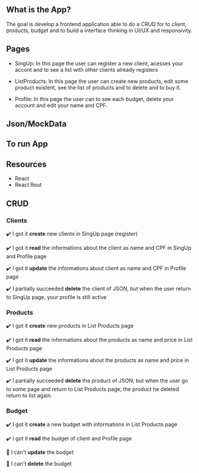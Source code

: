## What is the App? 

The goal is develop a frontend application able to do a CRUD for to client, products, budget and to build a interface thinking in UI/UX and responsivity. 

## Pages

- SingUp: In this page the user can register a new client, acesses your accont and to see a list with other clients already registers

- ListProducts: In this page the user can create new products, edit some product existent, see the list of products and to delete and to buy it.

- Profile: In this page the user can to see each budget, delete your account and edit your name and CPF. 

## Json/MockData

## To run App

## Resources

- React
- React Rout

## CRUD 

### Clients

:heavy_check_mark: I got it **create** new clients in SingUp page (register)

:heavy_check_mark: I got it **read** the informations about the client as name and CPF in SingUp and Profile page

:heavy_check_mark: I got it **update** the informations about client as name and CPF in Profile page

:heavy_check_mark: I partially succeeded **delete** the client of JSON, _but_ when the user return to SingUp page, your profile is still active 

### Products

:heavy_check_mark: I got it **create** new products in List Products page 

:heavy_check_mark: I got it **read** the informations about the products as name and price in List Products page 

:heavy_check_mark: I got it **update** the informations about the products as name and price in List Products page 

:heavy_check_mark: I partially succeeded **delete** the product of JSON, but when the user go to some page and return to List Products page, the product he deleted return to list again.

### Budget

:heavy_check_mark: I got it **create** a new budget with informations in List Products page

:heavy_check_mark: I got it **read** the budget of client and Profile page

:memo: I can't **update** the budget

:memo: I can't **delete** the budget
